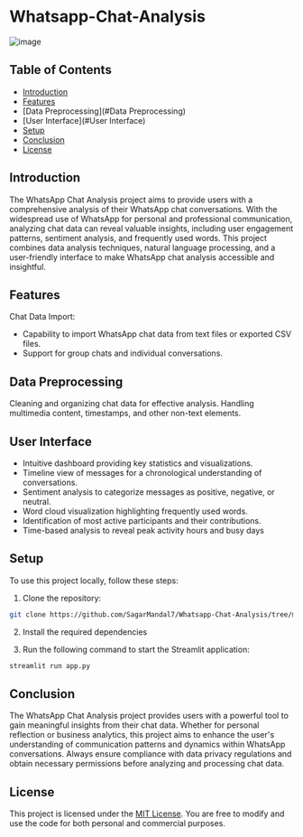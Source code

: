 # Whatsapp-Chat-Analysis
![image](https://github.com/SagarMandal7/Whatsapp-Chat-Analysis/assets/146010223/13e94610-1775-4d1a-8b48-ca36545f492e)


## Table of Contents

- [Introduction](#introduction)
- [Features](#features)
- [Data Preprocessing](#Data Preprocessing)
- [User Interface](#User Interface)
- [Setup](#setup)
- [Conclusion](#conclusion)
- [License](#license)

## Introduction
The WhatsApp Chat Analysis project aims to provide users with a comprehensive analysis of their WhatsApp chat conversations. With the widespread use of WhatsApp for personal and professional communication, analyzing chat data can reveal valuable insights, including user engagement patterns, sentiment analysis, and frequently used words. This project combines data analysis techniques, natural language processing, and a user-friendly interface to make WhatsApp chat analysis accessible and insightful.

## Features
Chat Data Import:
* Capability to import WhatsApp chat data from text files or exported CSV files.
* Support for group chats and individual conversations.

## Data Preprocessing
Cleaning and organizing chat data for effective analysis.
Handling multimedia content, timestamps, and other non-text elements.

## User Interface
* Intuitive dashboard providing key statistics and visualizations.
* Timeline view of messages for a chronological understanding of conversations.
* Sentiment analysis to categorize messages as positive, negative, or neutral.
* Word cloud visualization highlighting frequently used words.
* Identification of most active participants and their contributions.
* Time-based analysis to reveal peak activity hours and busy days

## Setup 

To use this project locally, follow these steps:

1. Clone the repository:

```bash
git clone https://github.com/SagarMandal7/Whatsapp-Chat-Analysis/tree/main
```

2. Install the required dependencies

3. Run the following command to start the Streamlit application:

```bash
streamlit run app.py
```

## Conclusion
The WhatsApp Chat Analysis project provides users with a powerful tool to gain meaningful insights from their chat data. Whether for personal reflection or business analytics, this project aims to enhance the user's understanding of communication patterns and dynamics within WhatsApp conversations. Always ensure compliance with data privacy regulations and obtain necessary permissions before analyzing and processing chat data.

## License

This project is licensed under the [MIT License](LICENSE). You are free to modify and use the code for both personal and commercial purposes.
